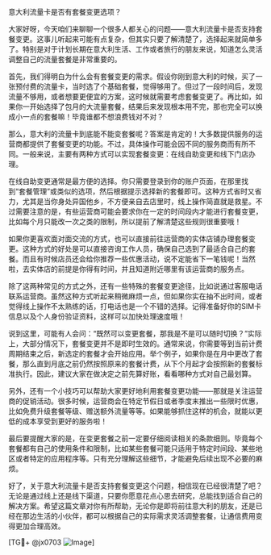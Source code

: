 意大利流量卡是否有套餐变更选项？

大家好呀，今天咱们来聊聊一个很多人都关心的问题——意大利流量卡是否支持套餐变更。这事儿听起来可能有点复杂，但其实只要了解清楚了，选择起来就简单多了。特别是对于计划长期在意大利生活、工作或者旅行的朋友来说，知道怎么灵活调整自己的流量套餐是非常重要的。

首先，我们得明白为什么会有套餐变更的需求。假设你刚到意大利的时候，买了一张预付费的流量卡，当时选了个基础套餐，觉得够用了。但过了一段时间后，发现流量不够用，或者想要更便宜的方案，这时候就需要考虑套餐变更了。再比如，如果你一开始选择了包月的大流量套餐，结果后来发现根本用不完，那也完全可以换成小一点的套餐嘛！毕竟谁都不想浪费钱对不对？

那么，意大利的流量卡到底能不能变套餐呢？答案是肯定的！大多数提供服务的运营商都提供了套餐变更的功能。不过，具体操作可能会因不同的服务商而有所不同。一般来说，主要有两种方式可以实现套餐变更：在线自助变更和线下门店办理。

在线自助变更通常是最方便的选择。你只需要登录到你的账户页面，在那里找到“套餐管理”或类似的选项，然后根据提示选择新的套餐即可。这种方式省时又省力，尤其是当你身处异国他乡，不方便亲自去店里时，线上操作简直就是救星。不过需要注意的是，有些运营商可能会要求你在一定的时间段内才能进行套餐变更，比如每个月只能改一次之类的限制，所以提前了解清楚这些规则很重要哦！

如果你更喜欢面对面交流的方式，也可以直接前往运营商的实体店铺办理套餐变更。这种方式的好处是可以直接咨询工作人员，确保自己选到了最适合自己的套餐。而且有时候店员还会给你推荐一些优惠活动，说不定能省下一笔钱呢！当然啦，去实体店的前提是你得有时间，并且知道附近哪里有该运营商的服务点。

除了这两种常见的方式之外，还有一些特殊的套餐变更途径，比如说通过客服电话联系运营商。虽然这种方式听起来稍微麻烦一点，但如果你实在抽不出时间，或者觉得线上操作不太熟练的话，打电话也是一个不错的选择。记得准备好你的SIM卡信息以及个人身份验证资料，这样可以加快处理速度哦！

说到这里，可能有人会问：“既然可以变更套餐，那我是不是可以随时切换？”实际上，大部分情况下，套餐变更并不是即时生效的。通常来说，你需要等到当前计费周期结束之后，新选定的套餐才会开始应用。举个例子，如果你是在月中更改了套餐，那么直到月底之前仍然按照原来的套餐计费，从下个月起才会按照新的套餐标准执行。因此，建议大家在做决定之前先算好账，看看哪种方式对自己最划算。

另外，还有一个小技巧可以帮助大家更好地利用套餐变更功能——那就是关注运营商的促销活动。很多时候，运营商会在特定节假日或者季度末推出一些限时优惠，比如免费升级套餐等级、赠送额外流量等等。如果能够抓住这样的机会，就能以更低的成本享受到更好的服务啦！

最后要提醒大家的是，在变更套餐之前一定要仔细阅读相关的条款细则。毕竟每个套餐都有自己的使用条件和限制，比如某些套餐可能只适用于特定时间段、某些地区或者特定的应用程序等。只有充分理解这些细节，才能避免后续出现不必要的麻烦。

好了，关于意大利流量卡是否支持套餐变更这个问题，相信现在已经很清楚了吧？无论是通过线上还是线下渠道，只要你愿意花点心思去研究，总能找到适合自己的解决方案。希望这篇文章对你有所帮助，无论你是即将前往意大利的朋友，还是已经在那边生活的小伙伴，都可以根据自己的实际需求灵活调整套餐，让通信费用变得更加合理高效。

[TG💪+ @jx0703 ![Image](https://github.com/user-attachments/assets/dbca1d08-cadb-493c-b0ec-ad6f7a83f270)]